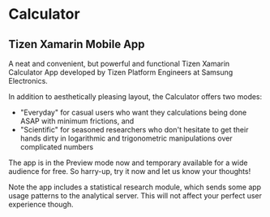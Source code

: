 # Calculator
## Tizen Xamarin Mobile App

A neat and convenient, but powerful and functional Tizen Xamarin Calculator App developed by Tizen Platform Engineers at Samsung Electronics.

In addition to aesthetically pleasing layout, the Calculator offers two modes: 
 - "Everyday" for casual users who want they calculations being done ASAP with minimum frictions, and 
 - "Scientific" for seasoned researchers who don't hesitate to get their hands dirty in logarithmic and trigonometric manipulations over complicated numbers

The app is in the Preview mode now and temporary available for a wide audience for free.
So harry-up, try it now and let us know your thoughts!

Note the app includes a statistical research module, which sends some app usage patterns to the analytical server.
This will not affect your perfect user experience though.
